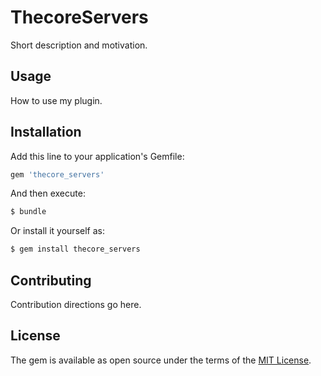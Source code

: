# ThecoreServers
Short description and motivation.

## Usage
How to use my plugin.

## Installation
Add this line to your application's Gemfile:

```ruby
gem 'thecore_servers'
```

And then execute:
```bash
$ bundle
```

Or install it yourself as:
```bash
$ gem install thecore_servers
```

## Contributing
Contribution directions go here.

## License
The gem is available as open source under the terms of the [MIT License](http://opensource.org/licenses/MIT).
